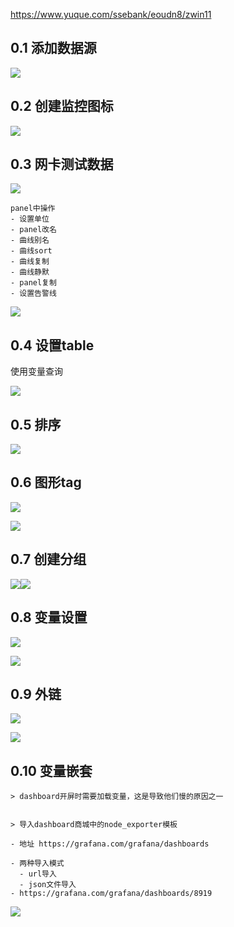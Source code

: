 

https://www.yuque.com/ssebank/eoudn8/zwin11


## 0.1 添加数据源

![](https://cdn.nlark.com/yuque/0/2021/png/276796/1627135032703-7ed3481c-67a7-4107-a35a-0eef3ff54384.png)

## 0.2 创建监控图标

![](https://cdn.nlark.com/yuque/0/2021/png/276796/1627109501905-5371fde0-d29f-4775-b1e7-3291bf091e2c.png)

## 0.3 网卡测试数据

![](https://cdn.nlark.com/yuque/0/2021/png/276796/1627135238419-d964e5bb-6ff1-4c16-b21b-f31f74ef133f.png)

```
panel中操作
- 设置单位
- panel改名
- 曲线别名
- 曲线sort
- 曲线复制
- 曲线静默
- panel复制
- 设置告警线
```

![](https://cdn.nlark.com/yuque/0/2021/png/276796/1627109876287-d6d9deb2-84ee-4036-bb11-47c881c06fbd.png)

## 0.4 设置table

使用变量查询

![](https://cdn.nlark.com/yuque/0/2021/png/276796/1627135670675-40c8cc15-1228-49f1-a9b9-50b8c8134d11.png)

## 0.5 排序

![](https://cdn.nlark.com/yuque/0/2021/png/276796/1627110223971-7a5a905d-83b9-413d-976c-760351bb3479.png)

## 0.6 图形tag

![](https://cdn.nlark.com/yuque/0/2021/png/276796/1627110272612-796b387a-8567-4ff0-ba68-415aecb59807.png)

![](https://cdn.nlark.com/yuque/0/2021/png/276796/1627110324931-68ae81bc-034c-41dd-ae82-7de4ca261107.png)

  

## 0.7 创建分组

![](https://cdn.nlark.com/yuque/0/2021/png/276796/1627109812692-ff7b90ad-c086-4308-baaa-b2d923cee38c.png)![](https://cdn.nlark.com/yuque/0/2021/png/276796/1627109812700-3dacf210-28f8-4f56-b211-7fd40e8e8d92.png)

## 0.8 变量设置

![](https://cdn.nlark.com/yuque/0/2021/png/276796/1627110573072-6005b06a-bc21-4b23-aa04-855f40872e71.png)

![](https://cdn.nlark.com/yuque/0/2021/png/276796/1627110597923-f0b48f99-894d-49a6-a4aa-8b0cbe49a7fc.png)

## 0.9 外链

![](https://cdn.nlark.com/yuque/0/2021/png/276796/1627110623294-c035a98b-2136-448e-a770-8417a3801d15.png)

![](https://cdn.nlark.com/yuque/0/2021/png/276796/1627110639781-74b83d7b-5012-4b48-a19b-d11e1e6ec4fa.png)

## 0.10 变量嵌套

```
> dashboard开屏时需要加载变量，这是导致他们慢的原因之一


> 导入dashboard商城中的node_exporter模板

- 地址 https://grafana.com/grafana/dashboards

- 两种导入模式
  - url导入
  - json文件导入
- https://grafana.com/grafana/dashboards/8919
```

![](https://cdn.nlark.com/yuque/0/2021/png/276796/1627136003116-4de82d55-00be-4a03-91f1-3ef2252a6635.png)



